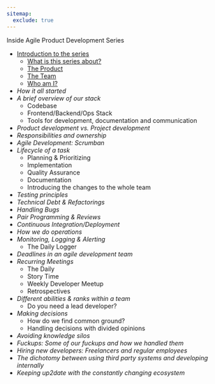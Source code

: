 ```yaml
---
sitemap:
  exclude: true
---
```


Inside Agile Product Development Series

- [Introduction to the series](/inside-agile-product-development-series/)
  - [What is this series about?](#what-is-this-series-about)
  - [The Product](#the-product)
  - [The Team](#the-team)
  - [Who am I?](#who-am-i)
- _How it all started_
- _A brief overview of our stack_
  - Codebase
  - Frontend/Backend/Ops Stack
  - Tools for development, documentation and communication
- _Product development vs. Project development_
- _Responsibilities and ownership_
- _Agile Development: Scrumban_
- _Lifecycle of a task_
  - Planning & Prioritizing
  - Implementation
  - Quality Assurance
  - Documentation
  - Introducing the changes to the whole team
- _Testing principles_
- _Technical Debt & Refactorings_
- _Handling Bugs_
- _Pair Programming & Reviews_
- _Continuous Integration/Deployment_
- _How we do operations_
- _Monitoring, Logging & Alerting_
  - The Daily Logger
- _Deadlines in an agile development team_
- _Recurring Meetings_
  - The Daily
  - Story Time
  - Weekly Developer Meetup
  - Retrospectives
- _Different abilities & ranks within a team_
  - Do you need a lead developer?
- _Making decisions_
  - How do we find common ground?
  - Handling decisions with divided opinions
- _Avoiding knowledge silos_
- _Fuckups: Some of our fuckups and how we handled them_
- _Hiring new developers: Freelancers and regular employees_
- _The dichotomy between using third party systems and developing internally_
- _Keeping up2date with the constantly changing ecosystem_
